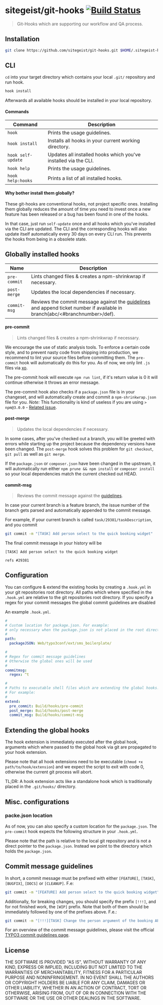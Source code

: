 # sitegeist/git-hooks [![Build Status](https://travis-ci.org/sitegeist/git-hooks.svg)](https://travis-ci.org/sitegeist/git-hooks)

> Git-Hooks which are supporting our workflow and QA process.

## Installation
``` bash
git clone https://github.com/sitegeist/git-hooks.git $HOME/.sitegeist-hooks && cd $HOME/.sitegeist-hooks && ./install && cd
```

## CLI
`cd` into your target directory which contains your local `.git/` repository and run hook.

``` bash
hook install
```
Afterwards all available hooks should be installed in your local repository.

#### Commands
| Command            | Description                                                     |
| ------------------ | --------------------------------------------------------------- |
| `hook`             | Prints the usage guidelines.                                    |
| `hook install`     | Installs all hooks in your current working directory.           |
| `hook self-update` | Updates all installed hooks which you've installed via the CLI. |
| `hook help`        | Prints the usage guidelines.                                    |
| `hook help:hooks`  | Prints a list of all installed hooks.                           |

#### Why bother install them globally?
These git-hooks are conventional hooks, not project specific ones. Installing them globally reduces the amount of time you need to invest once a new feature has been released or a bug has been found in one of the hooks.

In that case, just run `self-update` once and all hooks which you've installed via the CLI are updated. The CLI and the corresponding hooks will also update itself automatically every 30 days on every CLI run. This prevents the hooks from being in a obsolete state.

## Globally installed hooks
| Name                 | Description                                                         |
| -------------------- | ------------------------------------------------------------------- |
| `pre-commit`         | Lints changed files & creates a npm-shrinkwrap if necessary.        |
| `post-merge`         | Updates the local dependencies if necessary.                        |
| `commit-msg` | Reviews the commit message against the [guidelines](#guidelines) and append ticket number if available in branch(abc/<#branchnumber>/def).   |

#### pre-commit
> Lints changed files & creates a npm-shrinkwrap if necessary.

We encourage the use of static analysis tools. To enforce a certain code style, and to prevent nasty code from shipping into production, we recommend to lint your source files before committing them.
The `pre-commit` hook will automatically do this for you.
As of now, we only lint `.js` files via [xo](https://github.com/sindresorhus/xo).

The pre-commit hook will execute `npm run lint`, if it's return value is 0 it will continue otherwise it throws an error message.

The pre-commit hook also checks if a `package.json` file is in your changeset, and will automatically create and commit a `npm-shrinkwrap.json` file for you. *Note:* This functionality is kind of useless if you are using `> npm@3.0.0` - [Related issue](https://github.com/npm/npm/issues/5083).

#### post-merge
> Updates the local dependencies if necessary.

In some cases, after you've checked out a branch, you will be greeted
with errors while starting up the project because the dependency versions have been changed.
The `post-merge` hook solves this problem for `git checkout`, `git pull` as well as `git merge`.

If the `package.json` or `composer.json` have been changed in the upstream, it will automatically run either
`npm prune && npm install` or `composer install` so your local dependencies match the current checked out HEAD.

#### commit-msg
> Reviews the commit message against the [guidelines](#guidelines).

In case your current branch is a feature branch, the issue number of the branch gets parsed
and automatically appended to the commit message.

For example, if your current branch is called `task/29381/taskDescription`, and you commit
``` bash
git commit -m "[TASK] Add person select to the quick booking widget"
```

The final commit message in your history will be
```
[TASK] Add person select to the quick booking widget

refs #29381
```

## Configuration
You can configure & extend the existing hooks by creating a `.hook.yml` in your git repositories root directory.
All paths which where specified in the `.hook.yml` are relative to the git repositories root directory.
If you specify a regex for your commit messages the global commit guidelines are disabled

An example `.hook.yml`.
```yaml
#
# Custom location for package.json. For example:
# only necessary when the package.json is not placed in the root directory of the project
#
path:
  packageJSON: Web/typo3conf/ext/sms_boilerplate/

#
# Regex for commit message guidelines
# Otherwise the global ones will be used
#
commitmsg:
  regex: ^t

#
# Paths to executable shell files which are extending the global hooks.
# For example:
#
extend:
  pre_commit: Build/hooks/pre-commit
  post_merge: Build/hooks/post-merge
  commit_msg: Build/hooks/commit-msg
```

## Extending the global hooks
The hook extension is immediately executed after the global hook,
arguments which where passed to the global hook via git are propagated to your hook extension.

Please note that all hook extensions need to be executable (`chmod +x path/to/hook/extension`) and
we expect the script to exit with code 0, otherwise the current git process will abort.

TL;DR: A hook extension acts like a standalone hook which is traditionally placed in the `.git/hooks/` directory.

## Misc. configurations
### <a name="packagejsonLocation"></a> packe.json location
As of now, you can also specify a custom location for the `package.json`.
The `pre-commit` hook expects the following structure in your `.hook.yml`.

Please note that the path is relative to the local git repository and is not a direct pointer to the `package.json`.
Instead we point to the directory which holds the `package.json`.

## <a name="guidelines"></a> Commit message guidelines
In short, a commit message must be prefixed with either `[FEATURE]`, `[TASK]`, `[BUGFIX]`, `[DOCS]` or `[CLEANUP]`. F.e:
``` bash
git commit -m "[FEATURE] Add person select to the quick booking widget"
```

Additionally, for breaking changes, you should specify the prefix `[!!!]`, and for not finished work, the `[WIP]` prefix.
Note that both of them should be immediately followed by one of the prefixes above. F.e.:
``` bash
git commit -m "[!!!][TASK] Change the person argument of the booking API for consistency"
```

For an overview of the commit message guidelines, please visit the official [TYPO3 commit guidelines page](https://wiki.typo3.org/CommitMessage_Format_(Git)#Commit_Message_rules_for_TYPO3_CMS).

## License
THE SOFTWARE IS PROVIDED "AS IS", WITHOUT WARRANTY OF ANY KIND, EXPRESS OR
IMPLIED, INCLUDING BUT NOT LIMITED TO THE WARRANTIES OF MERCHANTABILITY,
FITNESS FOR A PARTICULAR PURPOSE AND NONINFRINGEMENT. IN NO EVENT SHALL THE
AUTHORS OR COPYRIGHT HOLDERS BE LIABLE FOR ANY CLAIM, DAMAGES OR OTHER
LIABILITY, WHETHER IN AN ACTION OF CONTRACT, TORT OR OTHERWISE, ARISING FROM,
OUT OF OR IN CONNECTION WITH THE SOFTWARE OR THE USE OR OTHER DEALINGS IN
THE SOFTWARE.
